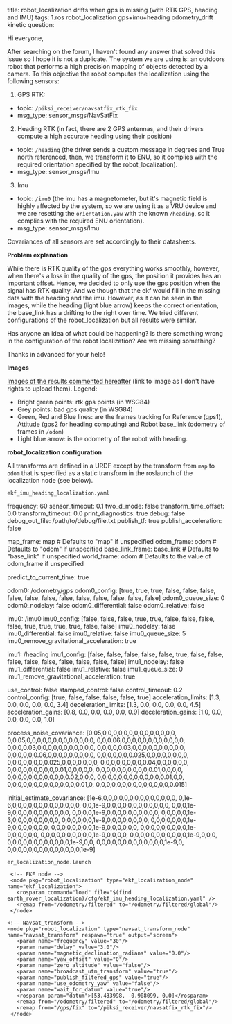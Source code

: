 title: robot_localization drifts when gps is missing (with RTK GPS, heading and IMU)
tags: 1.ros robot_localization gps+imu+heading odometry_drift kinetic
question:

Hi everyone,

After searching on the forum, I haven't found any answer that solved this issue so I hope it is not a duplicate.
The system we are using is: an outdoors robot that performs a high precision mapping of objects detected by a camera. To this objective the robot computes the localization using the following sensors:

1. GPS RTK:
- topic: `/piksi_receiver/navsatfix_rtk_fix`
- msg_type: sensor_msgs/NavSatFix
2. Heading RTK (in fact, there are 2 GPS antennas, and their drivers compute a high accurate heading using their position)
- topic: `/heading` (the driver sends a custom message in degrees and True north referenced, then, we transform it to ENU, so it complies with the required orientation specified by the robot_localization).
- msg_type: sensor_msgs/Imu
3. Imu
- topic: `/imu0` (the imu has a magnetometer, but it's magnetic field is highly affected by the system, so we are using it as a VRU device and we are resetting the `orientation.yaw` with the known `/heading`, so it complies with the required ENU orientation).
- msg_type: sensor_msgs/Imu

Covariances of all sensors are set accordingly to their datasheets.

**Problem explanation**

While there is RTK quality of the gps everything works smoothly, however, when there's a loss in the quality of the gps, the position it provides has an important offset. Hence, we decided to only use the gps position when the signal has RTK quality. And we though that the ekf would fill in the missing data with the heading and the imu.
However, as it can be seen in the images, while the heading (light blue arrow) keeps the correct orientation, the base_link has a drifting to the right over time. We tried different configurations of the robot_localization but all results were similar.

Has anyone an idea of what could be happening? Is there something wrong in the configuration of the robot localization? Are we missing something?

Thanks in advanced for your help!

**Images**

[Images of the results commented hereafter](https://drive.google.com/drive/folders/18jEivyTIwyzOEoKs3JVRJOW_H7S4ONI0?usp=sharing) (link to image as I don't have rights to upload them). Legend:

- Bright green points: rtk gps points (in WSG84)
- Grey points: bad gps quality (in WSG84)
- Green, Red and Blue lines: are the frames tracking for Reference (gps1), Attitude (gps2 for heading computing) and Robot base_link (odometry of frames in `/odom`)
- Light blue arrow:  is the odometry of the robot with heading.


**robot_localization configuration**

All transforms are defined in a URDF except by the transform from `map` to `odom` that is specified as a static transform in the roslaunch of the localization node (see below).

`ekf_imu_heading_localization.yaml`

   frequency: 60
   sensor_timeout: 0.1
   two_d_mode: false
   transform_time_offset: 0.0
   transform_timeout: 0.0
   print_diagnostics: true
   debug: false
   debug_out_file: /path/to/debug/file.txt
   publish_tf: true
   publish_acceleration: false

   map_frame: map              # Defaults to "map" if unspecified
   odom_frame: odom            # Defaults to "odom" if unspecified
   base_link_frame: base_link  # Defaults to "base_link" if unspecified
   world_frame: odom           # Defaults to the value of odom_frame if unspecified

   predict_to_current_time: true

   odom0: /odometry/gps
   odom0_config: [true,  true,  true,
                  false, false, false,
                  false, false, false,
                  false, false, false,
                  false, false, false]
   odom0_queue_size: 0
   odom0_nodelay: false
   odom0_differential: false
   odom0_relative: false

   imu0: /imu0
   imu0_config: [false, false, false,
                 true,  true,  false,
                 false, false, false,
                 true,  true,  true,
                 true, false, false]
   imu0_nodelay: false
   imu0_differential: false
   imu0_relative: false
   imu0_queue_size: 5
   imu0_remove_gravitational_acceleration: true

   imu1: /heading
   imu1_config: [false, false, false,
                 false, false, true,
                 false, false, false,
                 false, false, false,
                 false, false, false]
   imu1_nodelay: false
   imu1_differential: false
   imu1_relative: false
   imu1_queue_size: 0
   imu1_remove_gravitational_acceleration: true

   use_control: false
   stamped_control: false
   control_timeout: 0.2
   control_config: [true, false, false, false, false, true]
   acceleration_limits: [1.3, 0.0, 0.0, 0.0, 0.0, 3.4]
   deceleration_limits: [1.3, 0.0, 0.0, 0.0, 0.0, 4.5]
   acceleration_gains: [0.8, 0.0, 0.0, 0.0, 0.0, 0.9]
   deceleration_gains: [1.0, 0.0, 0.0, 0.0, 0.0, 1.0]

   process_noise_covariance: [0.05,0,0,0,0,0,0,0,0,0,0,0,0,0,0,
                              0,0.05,0,0,0,0,0,0,0,0,0,0,0,0,0,
                              0,0,0.06,0,0,0,0,0,0,0,0,0,0,0,0,
                              0,0,0,0.03,0,0,0,0,0,0,0,0,0,0,0,
                              0,0,0,0,0.03,0,0,0,0,0,0,0,0,0,0,
                              0,0,0,0,0,0.06,0,0,0,0,0,0,0,0,0,
                              0,0,0,0,0,0,0.025,0,0,0,0,0,0,0,0,
                              0,0,0,0,0,0,0,0.025,0,0,0,0,0,0,0,
                              0,0,0,0,0,0,0,0,0.04,0,0,0,0,0,0,
                              0,0,0,0,0,0,0,0,0,0.01,0,0,0,0,0,
                              0,0,0,0,0,0,0,0,0,0,0.01,0,0,0,0,
                              0,0,0,0,0,0,0,0,0,0,0,0.02,0,0,0,
                              0,0,0,0,0,0,0,0,0,0,0,0,0.01,0,0,
                              0,0,0,0,0,0,0,0,0,0,0,0,0,0.01,0,
                              0,0,0,0,0,0,0,0,0,0,0,0,0,0,0.015]

   initial_estimate_covariance: [1e-6,0,0,0,0,0,0,0,0,0,0,0,0,0,0,
                                 0,1e-6,0,0,0,0,0,0,0,0,0,0,0,0,0,
                                 0,0,1e-9,0,0,0,0,0,0,0,0,0,0,0,0,
                                 0,0,0,1e-9,0,0,0,0,0,0,0,0,0,0,0,
                                 0,0,0,0,1e-9,0,0,0,0,0,0,0,0,0,0,
                                 0,0,0,0,0,1e-3,0,0,0,0,0,0,0,0,0,
                                 0,0,0,0,0,0,1e-9,0,0,0,0,0,0,0,0,
                                 0,0,0,0,0,0,0,1e-9,0,0,0,0,0,0,0,
                                 0,0,0,0,0,0,0,0,1e-9,0,0,0,0,0,0,
                                 0,0,0,0,0,0,0,0,0,1e-9,0,0,0,0,0,
                                 0,0,0,0,0,0,0,0,0,0,1e-9,0,0,0,0,
                                 0,0,0,0,0,0,0,0,0,0,0,1e-9,0,0,0,
                                 0,0,0,0,0,0,0,0,0,0,0,0,1e-9,0,0,
                                 0,0,0,0,0,0,0,0,0,0,0,0,0,1e-9,0,
                                 0,0,0,0,0,0,0,0,0,0,0,0,0,0,1e-9]

`er_localization_node.launch`

   <launch>
     <!-- Frames  -->
     <node pkg="tf2_ros" type="static_transform_publisher" name="map_odom" args="0 0 0 0 0 0 map odom" />
     <node pkg="tf2_ros" type="static_transform_publisher" name="bl_gps_receiver" args="0 -0.95 0 0 0 0 base_link gps_receiver" />
     <node pkg="tf2_ros" type="static_transform_publisher" name="bl_imu" args="-0.149 0.00282 -0.09554 3.1415926535897931 0 0 base_link xsens" />

     <!-- EKF node -->
     <node pkg="robot_localization" type="ekf_localization_node" name="ekf_localization">
       <rosparam command="load" file="$(find earth_rover_localization)/cfg/ekf_imu_heading_localization.yaml" />
       <remap from="/odometry/filtered" to="/odometry/filtered/global"/>
     </node>

    <!-- Navsat_transform -->
    <node pkg="robot_localization" type="navsat_transform_node" name="navsat_transform" respawn="true" output="screen">
       <param name="frequency" value="30"/>
       <param name="delay" value="3.0"/>
       <param name="magnetic_declination_radians" value="0.0"/>
       <param name="yaw_offset" value="0"/>
       <param name="zero_altitude" value="false"/>
       <param name="broadcast_utm_transform" value="true"/>
       <param name="publish_filtered_gps" value="true"/>
       <param name="use_odometry_yaw" value="false"/>
       <param name="wait_for_datum" value="true"/>
       <rosparam param="datum">[53.433998, -0.908099, 0.0]</rosparam>
       <remap from="/odometry/filtered" to="/odometry/filtered/global"/>
       <remap from="/gps/fix" to="/piksi_receiver/navsatfix_rtk_fix"/>
     </node>
   </launch>
